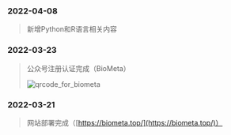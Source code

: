 ### 2022-04-08

> 新增Python和R语言相关内容

### 2022-03-23

> 公众号注册认证完成（BioMeta）
> 
><img src="https://cdn.jsdelivr.net/gh/ParallelLight/personal-picture/202203260000242.jpg" alt="qrcode_for_biometa" />

### 2022-03-21

> 网站部署完成（[https://biometa.top/](https://biometa.top/)）
